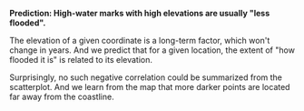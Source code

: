 **Prediction: High-water marks with high elevations are usually "less flooded".**

The elevation of a given coordinate is a long-term factor, which won't change in years. And we predict that for a given location, the extent of "how flooded it is" is related to its elevation.

Surprisingly, no such negative correlation could be summarized from the scatterplot. And we learn from the map that more darker points are located far away from the coastline.
